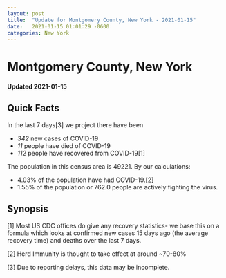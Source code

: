 ```yaml
---
layout: post
title:  "Update for Montgomery County, New York - 2021-01-15"
date:   2021-01-15 01:01:29 -0600
categories: New York
---
```


# Montgomery County, New York
#### Updated 2021-01-15

## Quick Facts

In the last 7 days[3] we project there have been
- *342* new cases of COVID-19
- *11* people have died of COVID-19
- *112* people have recovered from COVID-19[1]

The population in this census area is 49221. By our calculations:
- 4.03% of the population have had COVID-19.[2]
- 1.55% of the population or 762.0 people are actively fighting the virus.

## Synopsis




[1] Most US CDC offices do give any recovery statistics- we base this on a formula which looks at confirmed new cases
15 days ago (the average recovery time) and deaths over the last 7 days.

[2] Herd Immunity is thought to take effect at around ~70-80%

[3] Due to reporting delays, this data may be incomplete.
 
    